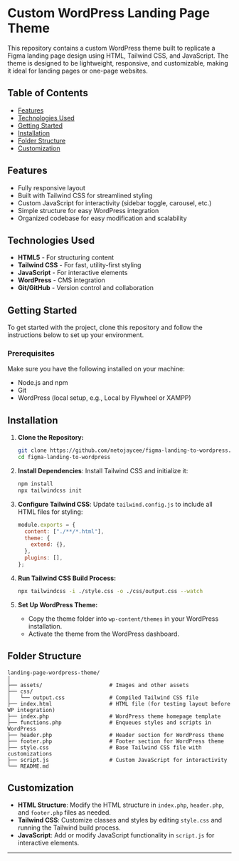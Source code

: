 # Custom WordPress Landing Page Theme

This repository contains a custom WordPress theme built to replicate a Figma landing page design using HTML, Tailwind CSS, and JavaScript. The theme is designed to be lightweight, responsive, and customizable, making it ideal for landing pages or one-page websites.

## Table of Contents

- [Features](#features)
- [Technologies Used](#technologies-used)
- [Getting Started](#getting-started)
- [Installation](#installation)
- [Folder Structure](#folder-structure)
- [Customization](#customization)

## Features

- Fully responsive layout
- Built with Tailwind CSS for streamlined styling
- Custom JavaScript for interactivity (sidebar toggle, carousel, etc.)
- Simple structure for easy WordPress integration
- Organized codebase for easy modification and scalability

## Technologies Used

- **HTML5** - For structuring content
- **Tailwind CSS** - For fast, utility-first styling
- **JavaScript** - For interactive elements
- **WordPress** - CMS integration
- **Git/GitHub** - Version control and collaboration

## Getting Started

To get started with the project, clone this repository and follow the instructions below to set up your environment.

### Prerequisites

Make sure you have the following installed on your machine:

- Node.js and npm
- Git
- WordPress (local setup, e.g., Local by Flywheel or XAMPP)

## Installation

1. **Clone the Repository:**
   ```bash
   git clone https://github.com/netojaycee/figma-landing-to-wordpress.git
   cd figma-landing-to-wordpress
   ```

2. **Install Dependencies**: Install Tailwind CSS and initialize it:
   ```bash
   npm install
   npx tailwindcss init
   ```

3. **Configure Tailwind CSS**: Update `tailwind.config.js` to include all HTML files for styling:
   ```javascript
   module.exports = {
     content: ["./**/*.html"],
     theme: {
       extend: {},
     },
     plugins: [],
   };
   ```

4. **Run Tailwind CSS Build Process:**
   ```bash
   npx tailwindcss -i ./style.css -o ./css/output.css --watch
   ```

5. **Set Up WordPress Theme:**
   - Copy the theme folder into `wp-content/themes` in your WordPress installation.
   - Activate the theme from the WordPress dashboard.

## Folder Structure

```plaintext
landing-page-wordpress-theme/
│
├── assets/                     # Images and other assets
├── css/
│   └── output.css              # Compiled Tailwind CSS file
├── index.html                  # HTML file (for testing layout before WP integration)
├── index.php                   # WordPress theme homepage template
├── functions.php               # Enqueues styles and scripts in WordPress
├── header.php                  # Header section for WordPress theme
├── footer.php                  # Footer section for WordPress theme
├── style.css                   # Base Tailwind CSS file with customizations
├── script.js                   # Custom JavaScript for interactivity
└── README.md
```

## Customization

- **HTML Structure**: Modify the HTML structure in `index.php`, `header.php`, and `footer.php` files as needed.
- **Tailwind CSS**: Customize classes and styles by editing `style.css` and running the Tailwind build process.
- **JavaScript**: Add or modify JavaScript functionality in `script.js` for interactive elements.

--- 

